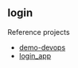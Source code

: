 ## login

Reference projects
- [demo-devops](https://github.com/anhhung04/demo-devops) 
- [login_app](https://github.com/anhhung04/login_app)
